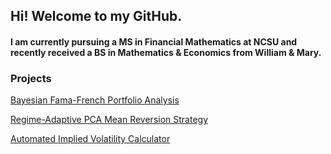 ## Hi! Welcome to my GitHub.

#### I am currently pursuing a MS in Financial Mathematics at NCSU and recently received a BS in Mathematics & Economics from William & Mary.
 
### Projects
[Bayesian Fama-French Portfolio Analysis](https://NickZehnle.github.io/Project/Bayes_Analysis/BayesFF.html)

[Regime-Adaptive PCA Mean Reversion Strategy](https://NickZehnle.github.io/Project/PCA_Strategy/PCA.html)

[Automated Implied Volatility Calculator](https://NickZehnle.github.io/Project/AIVC/aivc.html)
